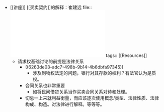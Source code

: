 - [[讲座]] [[买卖契约]]的解释：崔建远
  file:: ![华政讲座的素材.pdf](../assets/华政讲座的素材_1650711749846_0.pdf)
  tags:: [[Resources]]
	- 请求权基础讨论的前提是法律关系
		- ((6263de03-adc7-498b-9b14-4b6dbfa97345))
			- 涉及到物权法定的问题，银行对其存款的权利？有法官认为是质权。
		- 合同关系也非常重要
			- 如将民间借贷关系当作买卖合同关系对待和处理。
		- 切忌一上来就利益衡量，而应该逐次使用概念/类型、法律性质、法律构成、构造。对法律进行解释。等等等。